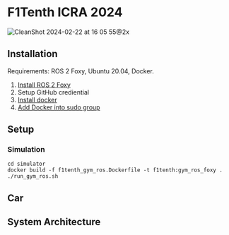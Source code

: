 # F1Tenth ICRA 2024
![CleanShot 2024-02-22 at 16 05 55@2x](https://github.com/NTU-Autonomous-Racing-Team/f1tenth_icra2024/assets/65676392/a6afb82f-6c65-4a38-b296-90daf8975e67)

## Installation
Requirements: ROS 2 Foxy, Ubuntu 20.04, Docker.
1. [Install ROS 2 Foxy]()
2. Setup GitHub crediential 
3. [Install docker](https://docs.docker.com/engine/install/ubuntu/)
4. [Add Docker into sudo group ](https://docs.docker.com/engine/install/linux-postinstall/)

## Setup
### Simulation
```
cd simulator
docker build -f f1tenth_gym_ros.Dockerfile -t f1tenth:gym_ros_foxy .
./run_gym_ros.sh
```

## Car


## System Architecture
